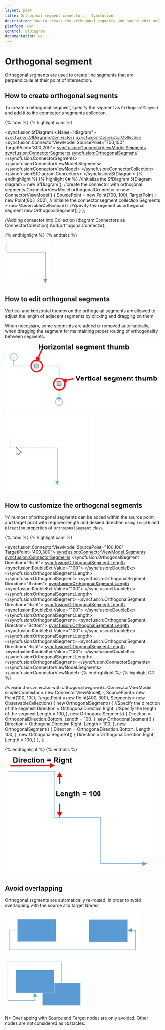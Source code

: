 ```yaml
---
layout: post
title: Orthogonal segment connectors | Syncfusion
description: How to create the orthogonal segments and how to edit and customize the Orthogonal segments.
platform: wpf
control: SfDiagram
documentation: ug
---
```


# Orthogonal segment

Orthogonal segments are used to create line segments that are perpendicular at their point of intersection.

## How to create orthogonal segments

To create a orthogonal segment, specify the segment as `OrthogonalSegment` and add it to the connector's segments collection.

{% tabs %}
{% highlight xaml %}
<!--Initialize the Sfdiagram-->
<syncfusion:SfDiagram x:Name="diagram">
    <syncfusion:SfDiagram.Connectors>
        <!--Initialize the Connector Collection-->
        <syncfusion:ConnectorCollection>
            <syncfusion:ConnectorViewModel SourcePoint="700,100" TargetPoint="800,200">
                <syncfusion:ConnectorViewModel.Segments>
                    <!--Initialize the connector segment collection-->
                    <syncfusion:ConnectorSegments>
                        <!--Specify the segment as orthogonal segment-->
                        <syncfusion:OrthogonalSegment/>
                    </syncfusion:ConnectorSegments>
                </syncfusion:ConnectorViewModel.Segments>
            </syncfusion:ConnectorViewModel>
        </syncfusion:ConnectorCollection>
    </syncfusion:SfDiagram.Connectors>
</syncfusion:SfDiagram>
{% endhighlight %}
{% highlight C# %}
//Initialize the SfDiagram
SfDiagram diagram = new SfDiagram();
//create the connector with orthogonal segments
ConnectorViewModel orthogonalConnector = new ConnectorViewModel()
{
    SourcePoint = new Point(700, 100),
    TargetPoint = new Point(800, 200),
    //Initialize the connector segment collection
    Segments = new ObservableCollection<IConnectorSegment>()
    {
        //Specify the segment as orthogonal segment
        new OrthogonalSegment()
    }
};

//Adding connector into Collection
(diagram.Connectors as ConnectorCollection).Add(orthogonalConnector);

{% endhighlight %}
{% endtabs %}

![Orthogonal segments](Connector_images/Connector_img8.PNG)

## How to edit orthogonal segments

Vertical and horizontal thumbs on the orthogonal segments are allowed to adjust the length of adjacent segments by clicking and dragging on them.

When necessary, some segments are added or removed automatically, when dragging the segment for maintaining proper routing of orthogonality between segments.

![segment editing at runtime using segment thumbs](Connector_images/OrthogonalEditing.png) ![segment editing at runtime using segment thumbs](Connector_images/SegmentEditing.gif)

## How to customize the orthogonal segments

'n' number of orthogonal segments can be added within the source point and target point with required length and desired direction using `Length` and `Direction` properties of `OrthogonalSegment` class.

{% tabs %}
{% highlight xaml %}
<!--create the connector with orthogonal segments-->
<syncfusion:ConnectorViewModel SourcePoint="100,100" TargetPoint="400,300">
    <syncfusion:ConnectorViewModel.Segments>
        <syncfusion:ConnectorSegments>
            <syncfusion:OrthogonalSegment Direction="Right">
                <syncfusion:OrthogonalSegment.Length>
                    <syncfusion:DoubleExt Value ="100">
                    </syncfusion:DoubleExt>
                </syncfusion:OrthogonalSegment.Length>
            </syncfusion:OrthogonalSegment>
            <syncfusion:OrthogonalSegment Direction="Bottom">
                <syncfusion:OrthogonalSegment.Length>
                    <syncfusion:DoubleExt Value ="100">
                    </syncfusion:DoubleExt>
                </syncfusion:OrthogonalSegment.Length>
            </syncfusion:OrthogonalSegment>
            <syncfusion:OrthogonalSegment Direction="Right">
                <syncfusion:OrthogonalSegment.Length>
                    <syncfusion:DoubleExt Value ="100">
                    </syncfusion:DoubleExt>
                </syncfusion:OrthogonalSegment.Length>
            </syncfusion:OrthogonalSegment>
            <syncfusion:OrthogonalSegment Direction="Bottom">
                <syncfusion:OrthogonalSegment.Length>
                    <syncfusion:DoubleExt Value ="100">
                    </syncfusion:DoubleExt>
                </syncfusion:OrthogonalSegment.Length>
            </syncfusion:OrthogonalSegment>
            <syncfusion:OrthogonalSegment Direction="Right">
                <syncfusion:OrthogonalSegment.Length>
                    <syncfusion:DoubleExt Value ="100">
                    </syncfusion:DoubleExt>
                </syncfusion:OrthogonalSegment.Length>
            </syncfusion:OrthogonalSegment>
        </syncfusion:ConnectorSegments>
    </syncfusion:ConnectorViewModel.Segments>
</syncfusion:ConnectorViewModel>
{% endhighlight %}
{% highlight C# %}

//create the connector with orthogonal segments.
ConnectorViewModel simpleConnector = new ConnectorViewModel()
{
    SourcePoint = new Point(100, 100),
    TargetPoint = new Point(400, 300),
    Segments = new ObservableCollection<IConnectorSegment>()
    {
        new OrthogonalSegment()
        {
            //Specify the direction of the segment
            Direction = OrthogonalDirection.Right,
            //Specify the length of the segment
            Length = 100,
        },
        new OrthogonalSegment()
        {
            Direction = OrthogonalDirection.Bottom,
            Length = 100,
        },
        new OrthogonalSegment()
        {
            Direction = OrthogonalDirection.Right,
            Length = 100,
        },
        new OrthogonalSegment()
        {
            Direction = OrthogonalDirection.Bottom,
            Length = 100,
        },
        new OrthogonalSegment()
        {
            Direction = OrthogonalDirection.Right,
            Length = 100,
        }
    },
};

{% endhighlight %}
{% endtabs %}

![segment editing at runtime using segment thumbs](Connector_images/OrthogonalDirection.png)

## Avoid overlapping

Orthogonal segments are automatically re-routed, in order to avoid overlapping with the source and target Nodes.

![basic routing](Connector_images/Connector_img10.PNG)

![source and target overlapping](Connector_images/Connector_img11.PNG)

N> Overlapping with Source and Target nodes are only avoided. Other nodes are not considered as obstacles.





